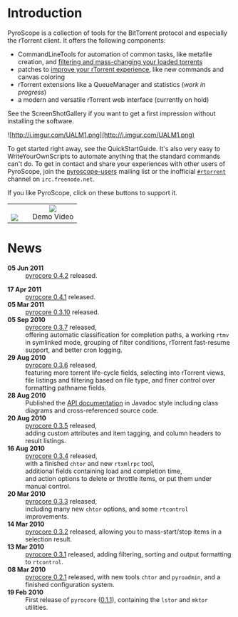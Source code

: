 

# Introduction #

PyroScope is a collection of tools for the BitTorrent protocol and especially the rTorrent client. It offers the following components:
  * CommandLineTools for automation of common tasks, like metafile creation, and [filtering and mass-changing your loaded torrents](RtControlExamples.md)
  * patches to [improve your rTorrent experience](RtorrentExtended.md), like new commands and canvas coloring
  * rTorrent extensions like a QueueManager and statistics (_work in progress_)
  * a modern and versatile rTorrent web interface (currently on hold)

See the ScreenShotGallery if you want to get a first impression without installing the software.

![http://i.imgur.com/UALM1.png](http://i.imgur.com/UALM1.png)

To get started right away, see the QuickStartGuide. It's also very easy to WriteYourOwnScripts to automate anything that the standard commands can't do. To get in contact and share your experiences with other users of PyroScope, join the [pyroscope-users](http://groups.google.com/group/pyroscope-users) mailing list or the inofficial <a href='irc://irc.freenode.net/rtorrent'><code>#rtorrent</code></a> channel on `irc.freenode.net`.

If you like PyroScope, click on these buttons to support it.
<table border='0'><tr valign='middle'>
<td><br /><img src='http://i.imgur.com/hAdjM.gif' /></td>
<td><wiki:gadget url="http://www.ohloh.net/p/346666/widgets/project_users.xml?style=red" height="100"  border="0" /></td>
<td align='center'><a href='http://youtu.be/Bv-oajBgsSU'><img src='http://i.imgur.com/5FPx5.png' /></a><br />  Demo Video</td>
</tr></table>

# News #

<dl>
<dt><b>05 Jun 2011</b></dt><dd><a href='http://freshmeat.net/projects/pyrocore/releases/332769'>pyrocore 0.4.2</a> released.</dd>

<dl>
<dt><b>17 Apr 2011</b></dt><dd><a href='http://freshmeat.net/projects/pyrocore/releases/331021'>pyrocore 0.4.1</a> released.</dd>

<dt><b>05 Mar 2011</b></dt><dd><a href='http://freshmeat.net/projects/pyrocore/releases/329060'>pyrocore 0.3.10</a> released.</dd>

<dt><b>05 Sep 2010</b></dt><dd><a href='http://pypi.python.org/pypi?:action=display&name=pyrocore&version=0.3.7'>pyrocore 0.3.7</a> released,<br>
offering automatic classification for completion paths, a working <code>rtmv</code> in symlinked mode, grouping of filter conditions, rTorrent fast-resume support, and better cron logging.</dd>

<dt><b>29 Aug 2010</b></dt><dd><a href='http://pypi.python.org/pypi?:action=display&name=pyrocore&version=0.3.6'>pyrocore 0.3.6</a> released,<br>
featuring more torrent life-cycle fields, selecting into rTorrent views,<br>
file listings and filtering based on file type, and finer control over<br>
formatting pathname fields.</dd>

<dt><b>28 Aug 2010</b></dt><dd>Published the <a href='http://packages.python.org/pyrocore/apidocs/index.html'>API documentation</a> in Javadoc style including class diagrams and cross-referenced source code.</dd>

<dt><b>20 Aug 2010</b></dt><dd><a href='http://pypi.python.org/pypi?:action=display&name=pyrocore&version=0.3.5'>pyrocore 0.3.5</a> released,<br>
adding custom attributes and item tagging, and column headers to result listings.</dd>

<dt><b>16 Aug 2010</b></dt>
<dd><a href='http://pypi.python.org/pypi?:action=display&name=pyrocore&version=0.3.4'>pyrocore 0.3.4</a> released,<br>
with a finished <code>chtor</code> and new <code>rtxmlrpc</code> tool,<br>
additional fields containing load and completion time,<br>
and action options to delete or throttle items, or put them under manual control.</dd>

<dt><b>20 Mar 2010</b></dt>
<dd><a href='http://pypi.python.org/pypi?:action=display&name=pyrocore&version=0.3.3'>pyrocore 0.3.3</a> released,<br>
including many new <code>chtor</code> options, and some <code>rtcontrol</code> improvements.</dd>

<dt><b>14 Mar 2010</b></dt>
<dd><a href='http://pypi.python.org/pypi?:action=display&name=pyrocore&version=0.3.2'>pyrocore 0.3.2</a> released, allowing you to mass-start/stop items in a selection result.</dd>

<dt><b>13 Mar 2010</b></dt>
<dd><a href='http://pypi.python.org/pypi?:action=display&name=pyrocore&version=0.3.1'>pyrocore 0.3.1</a> released, adding filtering, sorting and output formatting to <code>rtcontrol</code>.</dd>

<dt><b>08 Mar 2010</b></dt>
<dd><a href='http://pypi.python.org/pypi?:action=display&name=pyrocore&version=0.2.1'>pyrocore 0.2.1</a> released, with new tools <code>chtor</code> and <code>pyroadmin</code>, and a finished configuration system.</dd>

<dt><b>19 Feb 2010</b></dt>
<dd>First release of <code>pyrocore</code> (<a href='http://pypi.python.org/pypi?:action=display&name=pyrocore&version=0.1.1'>0.1.1</a>), containing the <code>lstor</code> and <code>mktor</code> utilities.</dd>

</dl>